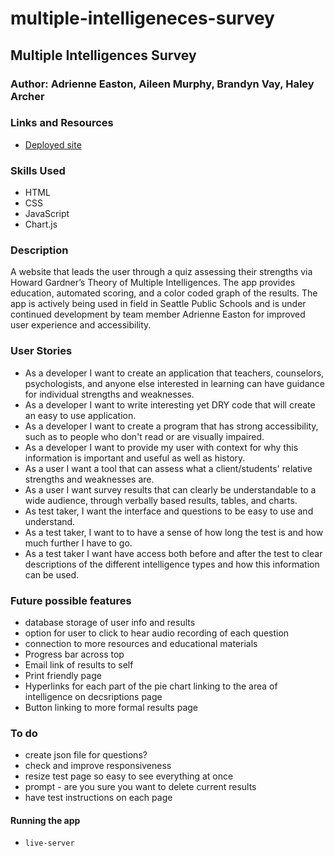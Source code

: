 # multiple-intelligeneces-survey

## Multiple Intelligences Survey

### Author: Adrienne Easton, Aileen Murphy, Brandyn Vay, Haley Archer

### Links and Resources
* [Deployed site](https://determined-meitner-1b9a23.netlify.com)

### Skills Used
* HTML
* CSS
* JavaScript
* Chart.js

### Description
A website that leads the user through a quiz assessing their strengths via Howard Gardner’s Theory of Multiple Intelligences. The app provides education, automated scoring, and a color coded graph of the results. The app is actively being used in field in Seattle Public Schools and is under continued development by team member Adrienne Easton for improved user experience and accessibility.

### User Stories
* As a developer I want to create an application that teachers, counselors, psychologists, and anyone else interested in learning can have guidance for individual strengths and weaknesses.
* As a developer I want to write interesting yet DRY code that will create an easy to use application.  
* As a developer I want to create a program that has strong accessibility, such as to people who don't read or are visually impaired. 
* As a developer I want to provide my user with context for why this information is important and useful as well as history.
* As a user I want a tool that can assess what a client/students' relative strengths and weaknesses are.
* As a user I want survey results that can clearly be understandable to a wide audience, through verbally based results, tables, and charts. 
* As test taker, I want the interface and questions to be easy to use and understand. 
* As a test taker, I want to to have a sense of how long the test is and how much further I have to go. 
* As a test taker I want have access both before and after the test to clear descriptions of the different intelligence types and how this information can be used.

### Future possible features
* database storage of user info and results
* option for user to click to hear audio recording of each question
* connection to more resources and educational materials
* Progress bar across top
* Email link  of results to self
* Print friendly page
* Hyperlinks for each part of the pie chart linking to the area of intelligence on decsriptions page
* Button linking to more formal results page 

### To do
* create json file for questions?
* check and improve responsiveness
* resize test page so easy to see everything at once
* prompt - are you sure you want to delete current results
* have test instructions on each page

#### Running the app
* `live-server`
